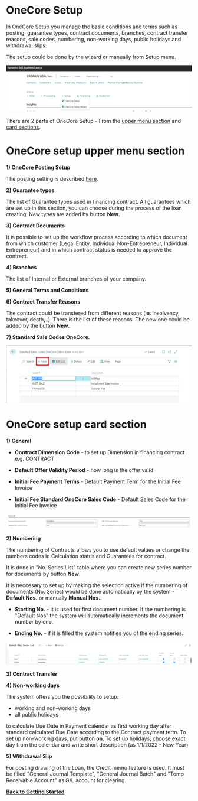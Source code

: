 # OneCore Setup

In OneCore Setup you manage the basic conditions and terms such as posting, guarantee types, contract documents, branches, contract transfer reasons, sale codes, numbering, non-working days, public holidays and withdrawal slips. 

The setup could be done by the wizard or manually from Setup menu.

![OneCore Setup](Pictures/SetUp_OneCore.png)



There are 2 parts of OneCore Setup - From the [upper menu section](#onecore-setup-upper-menu-section) and [card sections](#onecore-setup-card-section).

# OneCore setup upper menu section 

__1) OneCore Posting Setup__ 

The posting setting is described [here](SetUp_Posting.md).


__2) Guarantee types__

The list of Guarantee types used in financing contract. All guarantees which are set up in this section, you can choose during the process of the loan creating.  New types are added by button __New__.


__3) Contract Documents__

It is possible to set up the workflow process according to which document from which customer (Legal Entity, Individual Non-Entrepreneur, Individual Entrepreneur) and in which contract status is needed to approve the contract. 


__4) Branches__

The list of Internal or External branches of your company.



__5) General Terms and Conditions__


__6) Contract Transfer Reasons__

The contract could be transfered from different reasons (as insolvency, takeover, death,..). There is the list of these reasons. The new one could be added by the button __New__.


__7) Standard Sale Codes OneCore__.

![Contract Transfer Reasons](Pictures/SetUp_StandardSalesCodes.png "Contract Transfer Reasons")







# OneCore setup card section 

__1) General__

- __Contract Dimension Code__ - to set up Dimension in financing contract e.g. CONTRACT

- __Default Offer Validity Period__ - how long is the offer valid

- __Initial Fee Payment Terms__ - Default Payment Term for the Initial Fee Invoice

- __Initial Fee Standard OneCore Sales Code__ - Default Sales Code for the Initial Fee Invoice

![General Setup](Pictures/SetUp_GeneralSetUp.png "General SetUp")


__2) Numbering__

The numbering of Contracts allows you to use default values or change the numbers codes in Calculation status and Guarantees for contract. 

It is done in "No. Series List" table where you can create new series number for documents by button __New__. 

It is neccesary to set up by making the selection active if the numbering of documents (No. Series) would be done automatically by the system - __Default Nos.__ or manually __Manual Nos.__.

- __Starting No.__ - it is used for first document number. If the numbering is "Default Nos" the system will automatically increments the document number by one.

- __Ending No.__ - if it is filled the system notifies you of the ending series. 

![Numbering](Pictures/SetUp_Numbering1.png "Numbering")

__3) Contract Transfer__


__4) Non-working days__

The system offers you the possibility to setup:
- working and non-working days 
- all public holidays 

to calculate Due Date in Payment calendar as first working day after standard calculated Due Date according to the Contract payment term. To set up non-working days, put button __on__. To set up holidays, choose exact day from the calendar and write short description (as 1/1/2022 - New Year)


__5) Withdrawal Slip__

For posting drawing of the Loan, the Credit memo feature is used. It must be filled "General Journal Template", "General Journal Batch" and "Temp Receivable Account" as G/L account for clearing.

 __[Back to Getting Started](1_GettingStarted.md)__ 
